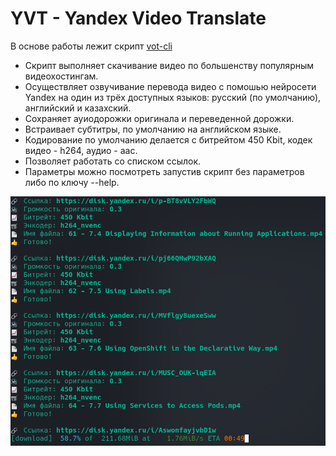 # YVT - Yandex Video Translate
В основе работы лежит скрипт [vot-cli](https://github.com/FOSWLY/vot-cli)

- Скрипт выполняет скачивание видео по большенству популярным видеохостингам.
- Осуществляет озвучивание перевода видео с помошью нейросети Yandex на один из трёх доступных языков: русский (по умолчанию), английский и казахский.
- Сохраняет ауиодорожки оригинала и переведенной дорожки.
- Встраивает субтитры, по умолчанию на английском языке.
- Кодирование по умолчанию делается с битрейтом 450 Kbit, кодек видео - h264, аудио - aac.
- Позволяет работать со списком ссылок.
- Параметры можно посмотреть запустив скрипт без параметров либо по ключу --help.

![Скриншот работы](/img/example.png)
